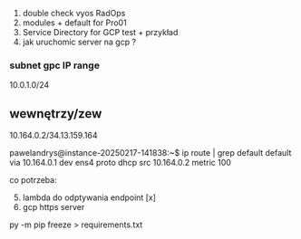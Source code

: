 1. double check vyos RadOps
2. modules + default for Pro01
3. Service Directory for GCP test + przykład
4. jak uruchomic server na gcp ?

### subnet gpc IP range
10.0.1.0/24


## wewnętrzy/zew
10.164.0.2/34.13.159.164

pawelandrys@instance-20250217-141838:~$ ip route | grep default
default via 10.164.0.1 dev ens4 proto dhcp src 10.164.0.2 metric 100 

co potrzeba:

5. lambda do odptywania endpoint [x]
6. gcp https server 

py -m pip freeze > requirements.txt
